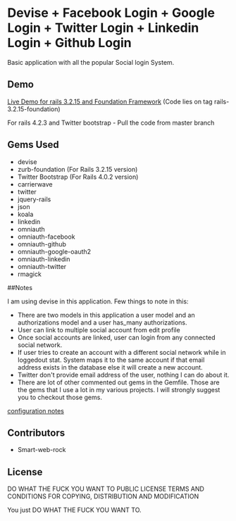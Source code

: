 # Devise + Facebook Login + Google Login + Twitter Login + Linkedin Login + Github Login
Basic application with all the popular Social login System.

## Demo

[Live Demo for rails 3.2.15 and Foundation Framework](http://social-login-in-rails.herokuapp.com/) (Code lies on tag rails-3.2.15-foundation)

For rails 4.2.3 and Twitter bootstrap - Pull the code from master branch

## Gems Used

* devise
* zurb-foundation (For Rails 3.2.15 version)
* Twitter Bootstrap (For Rails 4.0.2 version)
* carrierwave
* twitter
* jquery-rails
* json
* koala
* linkedin
* omniauth
* omniauth-facebook
* omniauth-github
* omniauth-google-oauth2
* omniauth-linkedin
* omniauth-twitter
* rmagick

##Notes

I am using devise in this application. Few things to note in this:

* There are two models in this application a user model and an authorizations model and a user has_many authorizations.
* User can link to multiple social account from edit profile
* Once social accounts are linked, user can login from any connected social network.
* If user tries to create an account with a different social network while in loggedout stat. System maps it to the same account if that email address exists in the database else it will create a new account.
* Twitter don't provide email address of the user, nothing I can do about it.
* There are lot of other commented out gems in the Gemfile. Those are the gems that I use a lot in my various projects. I will strongly suggest you to checkout those gems.

[configuration notes](http://www.codebeerstartups.com/2013/10/social-login-integration-with-all-the-popular-social-networks-in-ruby-on-rails/)

## Contributors

* Smart-web-rock

## License


DO WHAT THE FUCK YOU WANT TO PUBLIC LICENSE TERMS AND CONDITIONS FOR COPYING, DISTRIBUTION AND MODIFICATION

You just DO WHAT THE FUCK YOU WANT TO.
